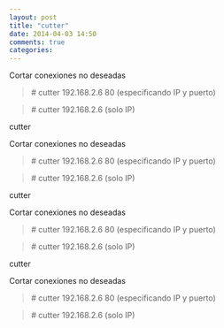 ```yaml
---
layout: post
title: "cutter"
date: 2014-04-03 14:50
comments: true
categories: 
---
```

Cortar conexiones no deseadas 

>\# cutter 192.168.2.6 80 (especificando IP y puerto)

>\# cutter 192.168.2.6   (solo IP)

cutter

Cortar conexiones no deseadas 

>\# cutter 192.168.2.6 80 (especificando IP y puerto)

>\# cutter 192.168.2.6   (solo IP)

cutter

Cortar conexiones no deseadas 

>\# cutter 192.168.2.6 80 (especificando IP y puerto)

>\# cutter 192.168.2.6   (solo IP)

cutter

Cortar conexiones no deseadas 

>\# cutter 192.168.2.6 80 (especificando IP y puerto)

>\# cutter 192.168.2.6   (solo IP)

